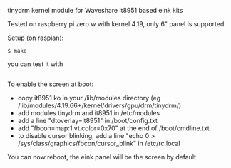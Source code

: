 tinydrm kernel module for Waveshare it8951 based eink kits

Tested on raspberry pi zero w with kernel 4.19, only 6" panel is supported

Setup (on raspian):
```$ cd tinydrm_it8951
$ make
```

you can test it with 
```$ sudo sh utils/load.sh

```

To enable the screen at boot:
- copy it8951.ko in your /lib/modules directory (eg /lib/modules/4.19.66+/kernel/drivers/gpu/drm/tinydrm/)
- add modules tinydrm and it8951 in /etc/modules
- add a line "dtoverlay=it8951" in /boot/config.txt
- add "fbcon=map:1 vt.color=0x70" at the end of /boot/cmdline.txt
- to disable cursor blinking, add a line "echo 0 > /sys/class/graphics/fbcon/cursor_blink" in /etc/rc.local

You can now reboot, the eink panel will be the screen by default
